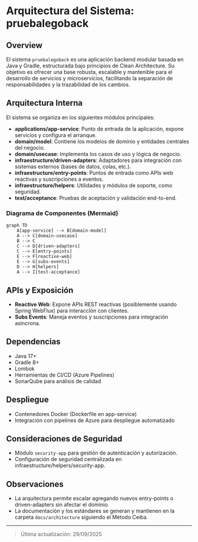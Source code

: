# Arquitectura del Sistema: pruebalegoback

## Overview

El sistema `pruebalegoback` es una aplicación backend modular basada en Java y Gradle, estructurada bajo principios de Clean Architecture. Su objetivo es ofrecer una base robusta, escalable y mantenible para el desarrollo de servicios y microservicios, facilitando la separación de responsabilidades y la trazabilidad de los cambios.

## Arquitectura Interna

El sistema se organiza en los siguientes módulos principales:

- **applications/app-service**: Punto de entrada de la aplicación, expone servicios y configura el arranque.
- **domain/model**: Contiene los modelos de dominio y entidades centrales del negocio.
- **domain/usecase**: Implementa los casos de uso y lógica de negocio.
- **infraestructure/driven-adapters**: Adaptadores para integración con sistemas externos (bases de datos, colas, etc.).
- **infraestructure/entry-points**: Puntos de entrada como APIs web reactivas y suscripciones a eventos.
- **infraestructure/helpers**: Utilidades y módulos de soporte, como seguridad.
- **test/acceptance**: Pruebas de aceptación y validación end-to-end.

### Diagrama de Componentes (Mermaid)

```mermaid
graph TD
	A[app-service] --> B[domain-model]
	A --> C[domain-usecase]
	B --> C
	C --> D[driven-adapters]
	C --> E[entry-points]
	E --> F[reactive-web]
	E --> G[subs-events]
	D --> H[helpers]
	A --> I[test-acceptance]
```

## APIs y Exposición

- **Reactive Web**: Expone APIs REST reactivas (posiblemente usando Spring WebFlux) para interacción con clientes.
- **Subs Events**: Maneja eventos y suscripciones para integración asíncrona.

## Dependencias

- Java 17+
- Gradle 8+
- Lombok
- Herramientas de CI/CD (Azure Pipelines)
- SonarQube para análisis de calidad

## Despliegue

- Contenedores Docker (Dockerfile en app-service)
- Integración con pipelines de Azure para despliegue automatizado

## Consideraciones de Seguridad

- Módulo `security-app` para gestión de autenticación y autorización.
- Configuración de seguridad centralizada en infraestructure/helpers/security-app.

## Observaciones

- La arquitectura permite escalar agregando nuevos entry-points o driven-adapters sin afectar el dominio.
- La documentación y los estándares se generan y mantienen en la carpeta `docs/architecture` siguiendo el Método Ceiba.

---

> Última actualización: 29/09/2025
